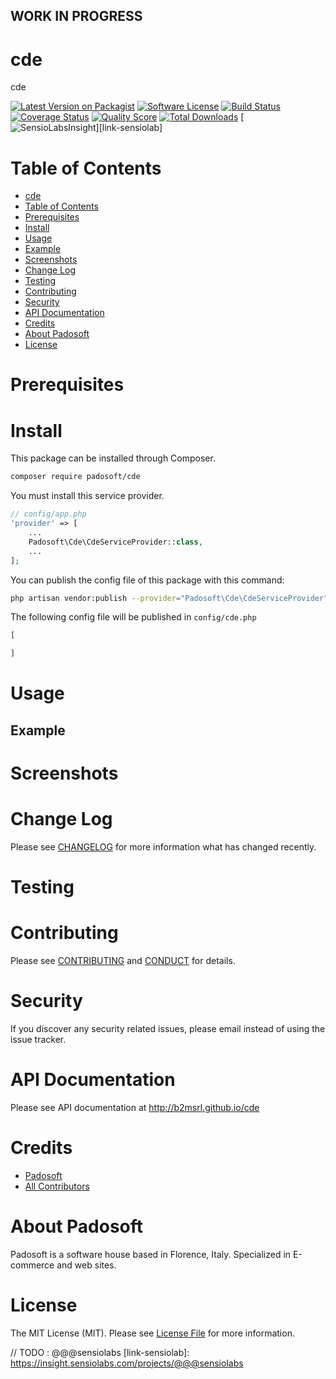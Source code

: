 ## WORK IN PROGRESS
# cde
cde

[![Latest Version on Packagist][ico-version]][link-packagist]
[![Software License][ico-license]](LICENSE.md)
[![Build Status][ico-travis]][link-travis]
[![Coverage Status][ico-scrutinizer]][link-scrutinizer]
[![Quality Score][ico-code-quality]][link-code-quality]
[![Total Downloads][ico-downloads]][link-downloads]
[![SensioLabsInsight][ico-sensiolab]][link-sensiolab]

Table of Contents
=================

  * [cde](#cde)
  * [Table of Contents](#table-of-contents)
  * [Prerequisites](#prerequisites)
  * [Install](#install)
  * [Usage](#usage)
  * [Example](#example)
  * [Screenshots](#screenshots)
  * [Change Log](#change-log)
  * [Testing](#testing)
  * [Contributing](#contributing)
  * [Security](#security)
  * [API Documentation](#api-documentation)
  * [Credits](#credits)
  * [About Padosoft](#about-padosoft)
  * [License](#license)

# Prerequisites

# Install

This package can be installed through Composer.

``` bash
composer require padosoft/cde
```
You must install this service provider.

``` php
// config/app.php
'provider' => [
    ...
    Padosoft\Cde\CdeServiceProvider::class,
    ...
];
```

You can publish the config file of this package with this command:
``` bash
php artisan vendor:publish --provider="Padosoft\Cde\CdeServiceProvider"
```
The following config file will be published in `config/cde.php`
``` php
[

]
```

# Usage

## Example

# Screenshots

# Change Log
Please see [CHANGELOG](CHANGELOG.md) for more information what has changed recently.

# Testing

# Contributing

Please see [CONTRIBUTING](CONTRIBUTING.md) and [CONDUCT](CONDUCT.md) for details.

# Security

If you discover any security related issues, please email  instead of using the issue tracker.

# API Documentation

Please see API documentation at http://b2msrl.github.io/cde

# Credits

- [Padosoft](https://github.com/padosoft)
- [All Contributors](../../contributors)

# About Padosoft
Padosoft is a software house based in Florence, Italy. Specialized in E-commerce and web sites.

# License

The MIT License (MIT). Please see [License File](LICENSE.md) for more information.


[ico-version]: https://img.shields.io/packagist/v/padosoft/cde.svg?style=flat-square
[ico-license]: https://img.shields.io/badge/license-MIT-brightgreen.svg?style=flat-square
[ico-travis]: https://img.shields.io/travis/padosoft/cde/master.svg?style=flat-square
[ico-scrutinizer]: https://img.shields.io/scrutinizer/coverage/g/padosoft/cde.svg?style=flat-square
[ico-code-quality]: https://img.shields.io/scrutinizer/g/padosoft/cde.svg?style=flat-square
[ico-downloads]: https://img.shields.io/packagist/dt/padosoft/cde.svg?style=flat-square
[ico-sensiolab]: https://insight.sensiolabs.com/projects/@@@sensiolab/small.png

[link-packagist]: https://packagist.org/packages/padosoft/cde
[link-travis]: https://travis-ci.org/padosoft/cde
[link-scrutinizer]: https://scrutinizer-ci.com/g/padosoft/cde/code-structure
[link-code-quality]: https://scrutinizer-ci.com/g/padosoft/cde
[link-downloads]: https://packagist.org/packages/padosoft/cde
// TODO : @@@sensiolabs
[link-sensiolab]: https://insight.sensiolabs.com/projects/@@@sensiolabs
